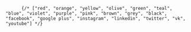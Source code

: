           {/* ["red", "orange", "yellow", "olive", "green", "teal", "blue", "violet", "purple", "pink", "brown", "grey", "black", "facebook", "google plus", "instagram", "linkedin", "twitter", "vk", "youtube"] */}
